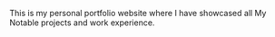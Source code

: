This is my personal portfolio website where I have showcased all My Notable projects and work experience.